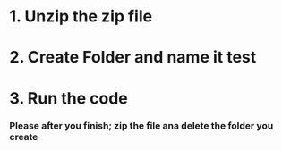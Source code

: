 # 1. Unzip the zip file
# 2. Create Folder and name it test 
# 3. Run the code


### Please after you finish; zip the file ana delete the folder you create
